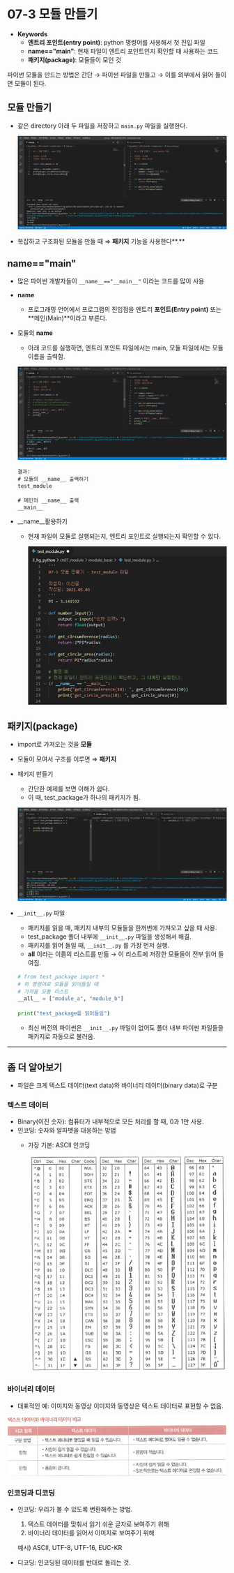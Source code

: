 # 07-3 모듈 만들기

- **Keywords**
    - **엔트리 포인트(entry point)**: python 명령어를 사용해서 첫 진입 파일
    - **__name__=="__main__"**: 현재 파일이 엔트리 포인트인지 확인할 때 사용하는 코드
    - **패키지(package)**: 모듈들이 모인 것

파이썬 모듈을 만드는 방법은 간단 → 파이썬 파일을 만들고 → 이를 외부에서 읽어 들이면 모듈이 된다. 

## 모듈 만들기

- 같은 directory 아래 두 파일을 저장하고 `main.py` 파일을 실행한다.

    ![07-3/Untitled.png](07-3/Untitled.png)

- 복잡하고 구조화된 모듈을 만들 때 ⇒ **패키지** 기능을 사용한다**.**

## __name__=="__main__"

- 많은 파이썬 개발자들이 `__name__=="__main__"` 이라는 코드를 많이 사용
- __name__
    - 프로그래밍 언어에서 프로그램의 진입점을 엔트리 **포인트(Entry point)** 또는 **메인(Main)**이라고 부른다.
- 모듈의 __name__
    - 아래 코드를 실행하면, 엔트리 포인트 파일에서는 main, 모듈 파일에서는 모듈 이름을 출력함.

    ![07-3/Untitled%201.png](07-3/Untitled%201.png)

    ```
    결과:
    # 모듈의 __name__ 출력하기
    test_module

    # 메인의 __name__ 출력
    __main__
    ```

- __name__활용하기
    - 현재 파일이 모듈로 실행되는지, 엔트리 포인트로 실행되는지 확인할 수 있다.

        ![07-3/Untitled%202.png](07-3/Untitled%202.png)

## 패키지(package)

- import로 가져오는 것을 **모듈**
- 모듈이 모여서 구조를 이루면 ⇒ **패키지**
- 패키지 만들기
    - 간단한 예제를 보면 이해가 쉽다.
    - 이 때, test_package가 하나의 패키지가 됨.

    ![07-3/Untitled%203.png](07-3/Untitled%203.png)

- `__init__.py` 파일
    - 패키지를 읽을 때, 패키지 내부의 모듈들을 한꺼번에 가져오고 싶을 때 사용.
    - test_package 폴더 내부에 `__init__.py` 파일을 생성해서 해결.
    - 패키지를 읽어 들일 때, `__init__.py` 를 가장 먼저 실행.
    - __all__ 이라는 이름의 리스트를 만듦 → 이 리스트에 저장한 모듈들이 전부 읽어 들여짐.

    ```python
    # from test_package import *
    # 위 명령어로 모듈을 읽어들일 때
    # 가져올 모듈 리스트
    __all__ = ["module_a", "module_b"]

    print("test_package를 읽어들임")
    ```

    - 최신 버전의 파이썬은 `__init__.py` 파일이 없어도 폴더 내부 파이썬 파일들을 패키지로 자동으로 불러옴.

---

## 좀 더 알아보기

- 파일은 크게 텍스트 데이터(text data)와 바이너리 데이터(binary data)로 구분

### 텍스트 데이터

- Binary(이진 숫자): 컴퓨터가 내부적으로 모든 처리를 할 때, 0과 1만 사용.
- 인코딩: 숫자와 알파벳을 대응하는 방법
    - 가장 기본: ASCII 인코딩

        ![07-3/Untitled%204.png](07-3/Untitled%204.png)

### 바이너리 데이터

- 대표적인 예: 이미지와 동영상
이미지와 동영상은 텍스트 데이터로 표현할 수 없음.

![07-3/Untitled%205.png](07-3/Untitled%205.png)

### 인코딩과 디코딩

- 인코딩: 우리가 볼 수 있도록 변환해주는 방법.
    1. 텍스트 데이터를 맞춰서 읽기 쉬운 글자로 보여주기 위해
    2. 바이너리 데이터를 읽어서 이미지로 보여주기 위해

    예시) ASCII, UTF-8, UTF-16, EUC-KR 

- 디코딩: 인코딩된 데이터를 반대로 돌리는 것.